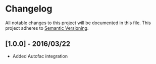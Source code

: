 # Changelog

All notable changes to this project will be documented in this file. This project adheres to [Semantic Versioning](http://semver.org/).

## [1.0.0] - 2016/03/22

* Added Autofac integration
